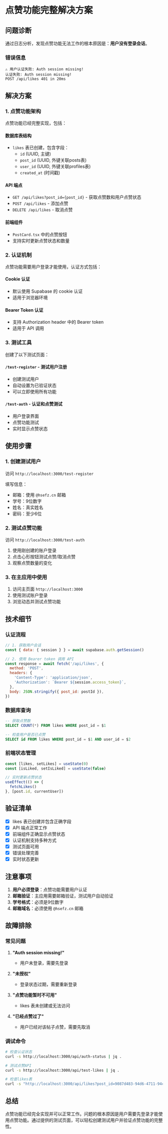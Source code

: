 # 点赞功能完整解决方案

## 问题诊断

通过日志分析，发现点赞功能无法工作的根本原因是：**用户没有登录会话**。

### 错误信息
```
⚠️ 用户认证失败: Auth session missing!
认证失败: Auth session missing!
POST /api/likes 401 in 20ms
```

## 解决方案

### 1. 点赞功能架构

点赞功能已经完整实现，包括：

#### 数据库表结构
- `likes` 表已创建，包含字段：
  - `id` (UUID, 主键)
  - `post_id` (UUID, 外键关联posts表)
  - `user_id` (UUID, 外键关联profiles表)
  - `created_at` (时间戳)

#### API 端点
- `GET /api/likes?post_id={post_id}` - 获取点赞数和用户点赞状态
- `POST /api/likes` - 添加点赞
- `DELETE /api/likes` - 取消点赞

#### 前端组件
- `PostCard.tsx` 中的点赞按钮
- 支持实时更新点赞状态和数量

### 2. 认证机制

点赞功能需要用户登录才能使用，认证方式包括：

#### Cookie 认证
- 默认使用 Supabase 的 cookie 认证
- 适用于浏览器环境

#### Bearer Token 认证
- 支持 Authorization header 中的 Bearer token
- 适用于 API 调用

### 3. 测试工具

创建了以下测试页面：

#### `/test-register` - 测试用户注册
- 创建测试用户
- 自动设置为已验证状态
- 可以立即使用所有功能

#### `/test-auth` - 认证和点赞测试
- 用户登录界面
- 点赞功能测试
- 实时显示点赞状态

## 使用步骤

### 1. 创建测试用户
访问 `http://localhost:3000/test-register`

填写信息：
- 邮箱：使用 `@hsefz.cn` 邮箱
- 学号：9位数字
- 姓名：真实姓名
- 密码：至少6位

### 2. 测试点赞功能
访问 `http://localhost:3000/test-auth`

1. 使用刚创建的账户登录
2. 点击心形按钮测试点赞/取消点赞
3. 观察点赞数量的变化

### 3. 在主应用中使用
1. 访问主页面 `http://localhost:3000`
2. 使用测试账户登录
3. 浏览动态并测试点赞功能

## 技术细节

### 认证流程
```javascript
// 1. 获取用户会话
const { data: { session } } = await supabase.auth.getSession()

// 2. 使用 Bearer token 调用 API
const response = await fetch('/api/likes', {
  method: 'POST',
  headers: {
    'Content-Type': 'application/json',
    'Authorization': `Bearer ${session.access_token}`,
  },
  body: JSON.stringify({ post_id: postId }),
})
```

### 数据库查询
```sql
-- 获取点赞数
SELECT COUNT(*) FROM likes WHERE post_id = $1

-- 检查用户是否已点赞
SELECT id FROM likes WHERE post_id = $1 AND user_id = $2
```

### 前端状态管理
```javascript
const [likes, setLikes] = useState(0)
const [isLiked, setIsLiked] = useState(false)

// 实时更新点赞状态
useEffect(() => {
  fetchLikes()
}, [post.id, currentUser])
```

## 验证清单

- [x] likes 表已创建并包含正确字段
- [x] API 端点正常工作
- [x] 前端组件正确显示点赞状态
- [x] 认证机制支持多种方式
- [x] 测试页面可用
- [x] 错误处理完善
- [x] 实时状态更新

## 注意事项

1. **用户必须登录**：点赞功能需要用户认证
2. **邮箱验证**：主应用需要邮箱验证，测试用户自动验证
3. **学号格式**：必须是9位数字
4. **邮箱域名**：必须使用 `@hsefz.cn` 邮箱

## 故障排除

### 常见问题

1. **"Auth session missing!"**
   - 用户未登录，需要先登录

2. **"未授权"**
   - 登录状态过期，需要重新登录

3. **"点赞功能暂时不可用"**
   - likes 表未创建或无法访问

4. **"已经点赞过了"**
   - 用户已经对该帖子点赞，需要先取消

### 调试命令

```bash
# 检查认证状态
curl -s http://localhost:3000/api/auth-status | jq .

# 测试点赞API
curl -s http://localhost:3000/api/test-likes | jq .

# 检查likes表
curl -s "http://localhost:3000/api/likes?post_id=9087d483-94d6-4711-94c7-ebeb6046ef4f" | jq .
```

## 总结

点赞功能已经完全实现并可以正常工作。问题的根本原因是用户需要先登录才能使用点赞功能。通过提供的测试页面，可以轻松创建测试用户并验证点赞功能的完整性。 